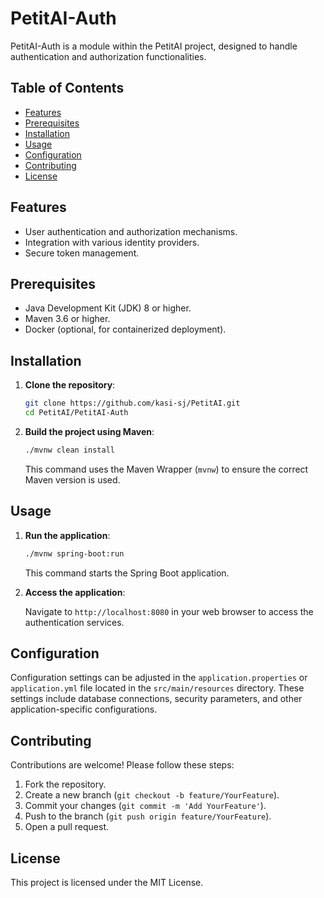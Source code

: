 # PetitAI-Auth

PetitAI-Auth is a module within the PetitAI project, designed to handle authentication and authorization functionalities.

## Table of Contents

- [Features](#features)
- [Prerequisites](#prerequisites)
- [Installation](#installation)
- [Usage](#usage)
- [Configuration](#configuration)
- [Contributing](#contributing)
- [License](#license)

## Features

- User authentication and authorization mechanisms.
- Integration with various identity providers.
- Secure token management.

## Prerequisites

- Java Development Kit (JDK) 8 or higher.
- Maven 3.6 or higher.
- Docker (optional, for containerized deployment).

## Installation

1. **Clone the repository**:

   ```bash
   git clone https://github.com/kasi-sj/PetitAI.git
   cd PetitAI/PetitAI-Auth
   ```

2. **Build the project using Maven**:

   ```bash
   ./mvnw clean install
   ```

   This command uses the Maven Wrapper (`mvnw`) to ensure the correct Maven version is used.

## Usage

1. **Run the application**:

   ```bash
   ./mvnw spring-boot:run
   ```

   This command starts the Spring Boot application.

2. **Access the application**:

   Navigate to `http://localhost:8080` in your web browser to access the authentication services.

## Configuration

Configuration settings can be adjusted in the `application.properties` or `application.yml` file located in the `src/main/resources` directory. These settings include database connections, security parameters, and other application-specific configurations.

## Contributing

Contributions are welcome! Please follow these steps:

1. Fork the repository.
2. Create a new branch (`git checkout -b feature/YourFeature`).
3. Commit your changes (`git commit -m 'Add YourFeature'`).
4. Push to the branch (`git push origin feature/YourFeature`).
5. Open a pull request.

## License

This project is licensed under the MIT License.
